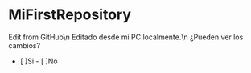 # MiFirstRepository
Edit from GitHub\n
Editado desde mi PC localmente.\n
¿Pueden ver los cambios?
- [ ]Si  - [ ]No
